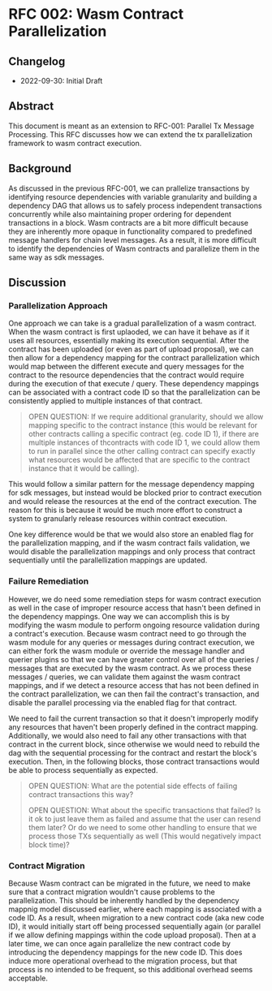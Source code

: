 # RFC 002: Wasm Contract Parallelization

## Changelog

- 2022-09-30: Initial Draft

## Abstract

This document is meant as an extension to RFC-001: Parallel Tx Message Processing. This RFC discusses how we can extend the tx parallelization framework to wasm contract execution.

## Background

As discussed in the previous RFC-001, we can prallelize transactions by identifying resource dependencies with variable granularity and building a dependency DAG that allows us to safely process independent transactions concurrently while also maintaining proper ordering for dependent transactions in a block. Wasm contracts are a bit more difficult because they are inherently more opaque in functionality compared to predefined message handlers for chain level messages. As a result, it is more difficult to identify the dependencies of Wasm contracts and parallelize them in the same way as sdk messages.

## Discussion

### Parallelization Approach
One approach we can take is a gradual parallelization of a wasm contract. When the wasm contract is first uplaoded, we can have it behave as if it uses all resources, essentially making its execution sequential. After the contract has been uploaded (or even as part of upload proposal), we can then allow for a dependency mapping for the contract parallelization which would map between the different execute and query messages for the contract to the resource dependencies that the contract would require during the execution of that execute / query. These dependency mappings can be associated with a contract code ID so that the parallelization can be consistently applied to multiple instances of that contract.

> OPEN QUESTION: If we require additional granularity, should we allow mapping specific to the contract instance (this would be relevant for other contracts calling a specific contract (eg. code ID 1), if there are multiple instances of thcontracts with code ID 1, we could allow them to run in parallel since the other calling contract can specify exactly what resources would be affected that are specific to the contract instance that it would be calling).

This would follow a similar pattern for the message dependency mapping for sdk messages, but instead would be blocked prior to contract execution and would release the resources at the end of the contract execution. The reason for this is because it would be much more effort to construct a system to granularly release resources within contract execution.

One key difference would be that we would also store an enabled flag for the parallelization mapping, and if the wasm contract fails validation, we would disable the parallelization mappings and only process that contract sequentially until the parallellization mappings are updated.


### Failure Remediation
However, we do need some remediation steps for wasm contract execution as well in the case of improper resource access that hasn't been defined in the dependency mappings. One way we can accomplish this is by modifying the wasm module to perform ongoing resource validation during a contract's execution. Because wasm contract need to go through the wasm module for any queries or messages during contract execution, we can either fork the wasm module or override the message handler and querier plugins so that we can have greater control over all of the queries / messages that are executed by the wasm contract. As we process these messages / queries, we can validate them against the wasm contract mappings, and if we detect a resource access that has not been defined in the contract parallelization, we can then fail the contract's transaction, and disable the parallel processing via the enabled flag for that contract.

We need to fail the current transaction so that it doesn't improperly modify any resources that haven't been properly defined in the contract mapping. Additionally, we would also need to fail any other transactions with that contract in the current block, since otherwise we would need to rebuild the dag with the sequential processing for the contract and restart the block's execution. Then, in the following blocks, those contract transactions would be able to process sequentially as expected.

> OPEN QUESTION: What are the potential side effects of failing contract transactions this way?
>
> OPEN QUESTION: What about the specific transactions that failed? Is it ok to just leave them as failed and assume that the user can resend them later? Or do we need to some other handling to ensure that we process those TXs sequentially as well (This would negatively impact block time)?

### Contract Migration
Because Wasm contract can be migrated in the future, we need to make sure that a contract migration wouldn't cause problems to the parallelization. This should be inherently handled by the dependency mappnig model discussed earlier, where each mapping is associated with a code ID. As a result, wheen migration to a new contract code (aka new code ID), it would initially start off being processed sequentially again (or parallel if we allow defining mappings within the code upload proposal). Then at a later time, we can once again parallelize the new contract code by introducing the dependency mappings for the new code ID. This does induce more operational overhead to the migration process, but that process is no intended to be frequent, so this additional overhead seems acceptable.